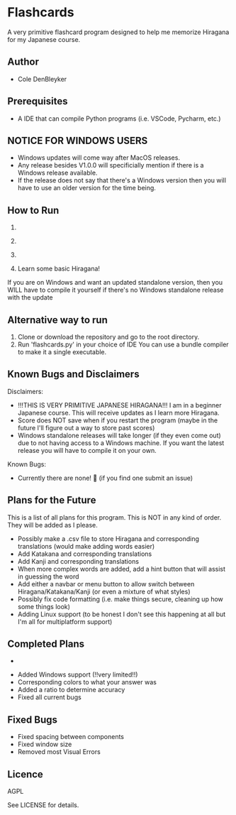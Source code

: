 # Flashcards
A very primitive flashcard program designed to help me memorize Hiragana for my Japanese course.

## Author
- Cole DenBleyker

## Prerequisites
- A IDE that can compile Python programs (i.e. VSCode, Pycharm, etc.)

## NOTICE FOR WINDOWS USERS
- Windows updates will come way after MacOS releases. 
- Any release besides V1.0.0 will specificially mention if there is a Windows release available.
- If the release does not say that there's a Windows version then you will have to use an older version for the time being.

## How to Run
1. ~~~Go to releases~~~
2. ~~~Download the latest release~~~
3. ~~~Run the executable~~~
4. Learn some basic Hiragana!

If you are on Windows and want an updated standalone version, then you WILL have to compile it yourself if there's no Windows standalone release with the update
## Alternative way to run
1. Clone or download the repository and go to the root directory.
2. Run 'flashcards.py' in your choice of IDE
You can use a bundle compiler to make it a single executable.


## Known Bugs and Disclaimers
Disclaimers:
- !!!THIS IS VERY PRIMITIVE JAPANESE HIRAGANA!!! I am in a beginner Japanese course. This will receive updates as I learn more Hiragana.
- Score does NOT save when if you restart the program (maybe in the future I'll figure out a way to store past scores)
- Windows standalone releases will take longer (if they even come out) due to not having access to a Windows machine. If you want the latest release you will have to compile it on your own.

Known Bugs:
- Currently there are none! 🎉 (if you find one submit an issue)

## Plans for the Future
This is a list of all plans for this program. This is NOT in any kind of order. They will be added as I please.
- Possibly make a .csv file to store Hiragana and corresponding translations (would make adding words easier)
- Add Katakana and corresponding translations
- Add Kanji and corresponding translations
- When more complex words are added, add a hint button that will assist in guessing the word
- Add either a navbar or menu button to allow switch between Hiragana/Katakana/Kanji (or even a mixture of what styles)
- Possibly fix code formatting (i.e. make things secure, cleaning up how some things look)
- Adding Linux support (to be honest I don't see this happening at all but I'm all for multiplatform support)

## Completed Plans
- ~~~Made a standalone product (albeit primarly for MacOS)~~~
- Added Windows support (!!very limited!!)
- Corresponding colors to what your answer was
- Added a ratio to determine accuracy
- Fixed all current bugs

## Fixed Bugs
- Fixed spacing between components
- Fixed window size
- Removed most Visual Errors


## Licence
AGPL

See LICENSE for details.